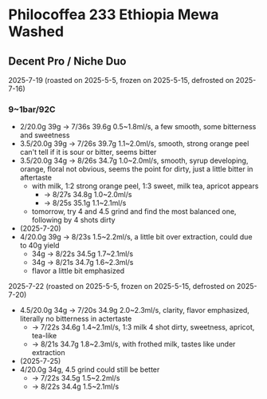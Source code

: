 # Philocoffea 233 Ethiopia Mewa Washed

## Decent Pro / Niche Duo

2025-7-19 (roasted on 2025-5-5, frozen on 2025-5-15, defrosted on 2025-7-16)

### 9~1bar/92C

- 2/20.0g 39g -> 7/36s 39.6g 0.5\~1.8ml/s, a few smooth, some bitterness and sweetness
- 3.5/20.0g 39g -> 7/26s 39.7g 1.1\~2.0ml/s, smooth, strong orange peel can't tell if it is sour or bitter, seems bitter
- 3.5/20.0g 34g -> 8/26s 34.7g 1.0\~2.0ml/s, smooth, syrup developing, orange, floral not obvious, seems the point for dirty, just a little bitter in aftertaste
  - with milk, 1:2 strong orange peel, 1:3 sweet, milk tea, apricot appears
    - -> 8/27s 34.8g 1.0\~2.0ml/s
    - -> 8/25s 35.1g 1.1\~2.1ml/s
  - tomorrow, try 4 and 4.5 grind and find the most balanced one, following by 4 shots dirty
- (2025-7-20)
- 4/20.0g 39g -> 8/23s 1.5\~2.2ml/s, a little bit over extraction, could due to 40g yield
  - 34g -> 8/22s 34.5g 1.7\~2.1ml/s
  - 34g -> 8/21s 34.7g 1.6\~2.3ml/s
  - flavor a little bit emphasized

2025-7-22 (roasted on 2025-5-5, frozen on 2025-5-15, defrosted on 2025-7-20)

- 4.5/20.0g 34g -> 7/20s 34.9g 2.0\~2.3ml/s, clarity, flavor emphasized, literally no bitterness in actertaste
  - -> 7/22s 34.6g 1.4\~2.1ml/s, 1:3 milk 4 shot dirty, sweetness, apricot, tea-like
  - -> 8/21s 34.7g 1.8\~2.3ml/s, with frothed milk, tastes like under extraction
- (2025-7-25)
- 4/20.0g 34g, 4.5 grind could still be better
  - -> 7/22s 34.5g 1.5\~2.2ml/s
  - -> 8/22s 34.4g 1.5\~2.1ml/s
